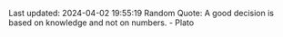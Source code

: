 Last updated: 2024-04-02 19:55:19
Random Quote: A good decision is based on knowledge and not on numbers. - Plato
